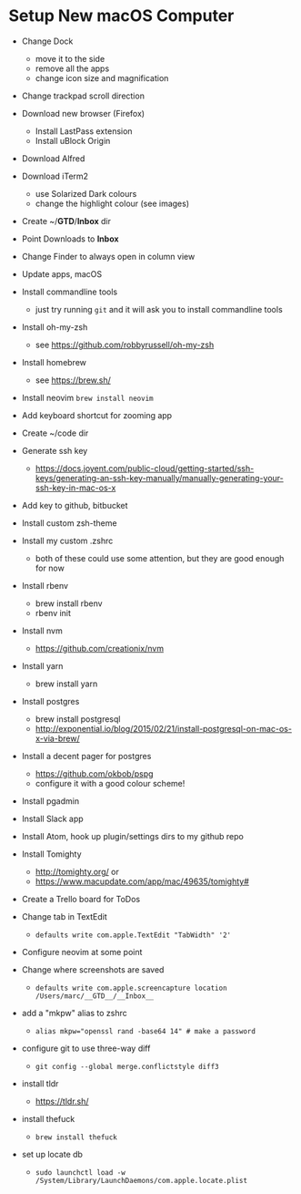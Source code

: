 Setup New macOS Computer
========================

* Change Dock
	- move it to the side
	- remove all the apps
	- change icon size and magnification

* Change trackpad scroll direction

* Download new browser (Firefox)
	- Install LastPass extension
	- Install uBlock Origin

* Download Alfred

* Download iTerm2
	- use Solarized Dark colours
	- change the highlight colour (see images)

* Create ~/__GTD__/__Inbox__ dir

* Point Downloads to __Inbox__

* Change Finder to always open in column view

* Update apps, macOS

* Install commandline tools
	- just try running `git` and it will ask you to install commandline tools

* Install oh-my-zsh
	- see https://github.com/robbyrussell/oh-my-zsh

* Install homebrew
	- see https://brew.sh/

* Install neovim
	`brew install neovim`

* Add keyboard shortcut for zooming app

* Create ~/code dir

* Generate ssh key
	- https://docs.joyent.com/public-cloud/getting-started/ssh-keys/generating-an-ssh-key-manually/manually-generating-your-ssh-key-in-mac-os-x

* Add key to github, bitbucket

* Install custom zsh-theme

* Install my custom .zshrc
	- both of these could use some attention, but they are good enough for now

* Install rbenv
	- brew install rbenv
	- rbenv init

* Install nvm
	- https://github.com/creationix/nvm

* Install yarn
	- brew install yarn

* Install postgres
	- brew install postgresql
	- http://exponential.io/blog/2015/02/21/install-postgresql-on-mac-os-x-via-brew/

* Install a decent pager for postgres
  - https://github.com/okbob/pspg
  - configure it with a good colour scheme!

* Install pgadmin

* Install Slack app

* Install Atom, hook up plugin/settings dirs to my github repo

* Install Tomighty
  - http://tomighty.org/ or
  - https://www.macupdate.com/app/mac/49635/tomighty#<Paste>

* Create a Trello board for ToDos

* Change tab in TextEdit
	- `defaults write com.apple.TextEdit "TabWidth" '2'`

* Configure neovim at some point

* Change where screenshots are saved
	- `defaults write com.apple.screencapture location /Users/marc/__GTD__/__Inbox__`

* add a "mkpw" alias to zshrc
  - `alias mkpw="openssl rand -base64 14" # make a password`

* configure git to use three-way diff
  - `git config --global merge.conflictstyle diff3`

* install tldr
  - https://tldr.sh/

* install thefuck
  - `brew install thefuck`

* set up locate db
  - `sudo launchctl load -w /System/Library/LaunchDaemons/com.apple.locate.plist`
